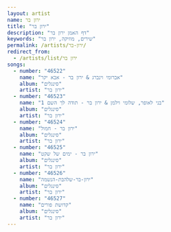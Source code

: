 ```yaml
---
layout: artist
name: ירון בר
title: "ירון בר"
description: "דף האמן ירון בר"
keywords: "שירים, מוזיקה, ירון בר"
permalink: /artists/ירון-בר/
redirect_from:
  - /artists/list/ירון בר
songs:
  - number: "46522"
    name: "אברומי וינברג & ירון בר - אבא יקר"
    album: "סינגלים"
    artist: "ירון בר"
  - number: "46523"
    name: "בני לאופר, שלומי וילמן & ירון בר - תודה לך השם 1"
    album: "סינגלים"
    artist: "ירון בר"
  - number: "46524"
    name: "ירון בר - חמול"
    album: "סינגלים"
    artist: "ירון בר"
  - number: "46525"
    name: "ירון בר - ימים של שקט"
    album: "סינגלים"
    artist: "ירון בר"
  - number: "46526"
    name: "ירון-בר-שלהבת-הנשמה"
    album: "סינגלים"
    artist: "ירון בר"
  - number: "46527"
    name: "קדושת פורים"
    album: "סינגלים"
    artist: "ירון בר"
---
```

